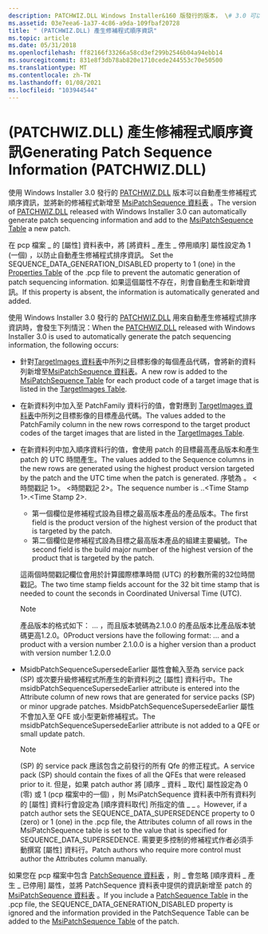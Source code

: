 ```yaml
---
description: PATCHWIZ.DLL Windows Installer&160 版發行的版本， \# 3.0 可以自動產生修補程式順序資訊，並將新的修補程式新增至 MsiPatchSequence 資料表。
ms.assetid: 03e7eea6-1a37-4c86-a9da-109fbaf20728
title: " (PATCHWIZ.DLL) 產生修補程式順序資訊"
ms.topic: article
ms.date: 05/31/2018
ms.openlocfilehash: ff82166f33266a58cd3ef299b2546b04a94ebb14
ms.sourcegitcommit: 831e8f3db78ab820e1710cede244553c70e50500
ms.translationtype: MT
ms.contentlocale: zh-TW
ms.lasthandoff: 01/08/2021
ms.locfileid: "103944544"
---
```

# <a name="generating-patch-sequence-information-patchwizdll"></a><span data-ttu-id="502c7-103"> (PATCHWIZ.DLL) 產生修補程式順序資訊</span><span class="sxs-lookup"><span data-stu-id="502c7-103">Generating Patch Sequence Information (PATCHWIZ.DLL)</span></span>

<span data-ttu-id="502c7-104">使用 Windows Installer 3.0 發行的 [PATCHWIZ.DLL](patchwiz-dll.md) 版本可以自動產生修補程式順序資訊，並將新的修補程式新增至 [MsiPatchSequence 資料表](msipatchsequence-table.md) 。</span><span class="sxs-lookup"><span data-stu-id="502c7-104">The version of [PATCHWIZ.DLL](patchwiz-dll.md) released with Windows Installer 3.0 can automatically generate patch sequencing information and add to the [MsiPatchSequence Table](msipatchsequence-table.md) a new patch.</span></span>

<span data-ttu-id="502c7-105">在 pcp 檔案 \_ 的 [屬性] 資料表中，將 [將資料 \_ 產生 \_ 停用順序] 屬性設定為 1 (一個) ，以防止自動產生修補程式排序資訊。 [](properties-table-patchwiz-dll-.md)</span><span class="sxs-lookup"><span data-stu-id="502c7-105">Set the SEQUENCE\_DATA\_GENERATION\_DISABLED property to 1 (one) in the [Properties Table](properties-table-patchwiz-dll-.md) of the .pcp file to prevent the automatic generation of patch sequencing information.</span></span> <span data-ttu-id="502c7-106">如果這個屬性不存在，則會自動產生和新增資訊。</span><span class="sxs-lookup"><span data-stu-id="502c7-106">If this property is absent, the information is automatically generated and added.</span></span>

<span data-ttu-id="502c7-107">使用 Windows Installer 3.0 發行的 [PATCHWIZ.DLL](patchwiz-dll.md) 用來自動產生修補程式排序資訊時，會發生下列情況：</span><span class="sxs-lookup"><span data-stu-id="502c7-107">When the [PATCHWIZ.DLL](patchwiz-dll.md) released with Windows Installer 3.0 is used to automatically generate the patch sequencing information, the following occurs:</span></span>

-   <span data-ttu-id="502c7-108">針對[TargetImages 資料表](targetimages-table-patchwiz-dll-.md)中所列之目標影像的每個產品代碼，會將新的資料列新增至[MsiPatchSequence 資料表](msipatchsequence-table.md)。</span><span class="sxs-lookup"><span data-stu-id="502c7-108">A new row is added to the [MsiPatchSequence Table](msipatchsequence-table.md) for each product code of a target image that is listed in the [TargetImages Table](targetimages-table-patchwiz-dll-.md).</span></span>
-   <span data-ttu-id="502c7-109">在新資料列中加入至 PatchFamily 資料行的值，會對應到 [TargetImages 資料表](targetimages-table-patchwiz-dll-.md)中所列之目標影像的目標產品代碼。</span><span class="sxs-lookup"><span data-stu-id="502c7-109">The values added to the PatchFamily column in the new rows correspond to the target product codes of the target images that are listed in the [TargetImages Table](targetimages-table-patchwiz-dll-.md).</span></span>
-   <span data-ttu-id="502c7-110">在新資料列中加入順序資料行的值，會使用 patch 的目標最高產品版本和產生 patch 的 UTC 時間產生。</span><span class="sxs-lookup"><span data-stu-id="502c7-110">The values added to the Sequence columns in the new rows are generated using the highest product version targeted by the patch and the UTC time when the patch is generated.</span></span> <span data-ttu-id="502c7-111">序號為 <Product Minor Version> 。 <Build Major Number><時間戳記 1>。 <時間戳記 2>。</span><span class="sxs-lookup"><span data-stu-id="502c7-111">The sequence number is <Product Minor Version>.<Build Major Number>.<Time Stamp 1>.<Time Stamp 2>.</span></span>
    -   <span data-ttu-id="502c7-112">第一個欄位是修補程式設為目標之最高版本產品的產品版本。</span><span class="sxs-lookup"><span data-stu-id="502c7-112">The first field is the product version of the highest version of the product that is targeted by the patch.</span></span>
    -   <span data-ttu-id="502c7-113">第二個欄位是修補程式設為目標之最高版本產品的組建主要編號。</span><span class="sxs-lookup"><span data-stu-id="502c7-113">The second field is the build major number of the highest version of the product that is targeted by the patch.</span></span>

    <span data-ttu-id="502c7-114">這兩個時間戳記欄位會用於計算國際標準時間 (UTC) 的秒數所需的32位時間戳記。</span><span class="sxs-lookup"><span data-stu-id="502c7-114">The two time stamp fields account for the 32 bit time stamp that is needed to count the seconds in Coordinated Universal Time (UTC).</span></span>
    > [!Note]  
    > <span data-ttu-id="502c7-115">產品版本的格式如下： <Product Major Version> ... <Product Minor Version> <Build Major Number> <Build Minor Number> ，而且版本號碼為2.1.0.0 的產品版本比產品版本號碼更高1.2.0。0</span><span class="sxs-lookup"><span data-stu-id="502c7-115">Product versions have the following format: <Product Major Version>.<Product Minor Version>.<Build Major Number>.<Build Minor Number> and a product with a version number 2.1.0.0 is a higher version than a product with version number 1.2.0.0</span></span>

     

-   <span data-ttu-id="502c7-116">MsidbPatchSequenceSupersedeEarlier 屬性會輸入至為 service pack (SP) 或次要升級修補程式所產生的新資料列之 [屬性] 資料行中。</span><span class="sxs-lookup"><span data-stu-id="502c7-116">The msidbPatchSequenceSupersedeEarlier attribute is entered into the Attribute column of new rows that are generated for service packs (SP) or minor upgrade patches.</span></span> <span data-ttu-id="502c7-117">MsidbPatchSequenceSupersedeEarlier 屬性不會加入至 QFE 或小型更新修補程式。</span><span class="sxs-lookup"><span data-stu-id="502c7-117">The msidbPatchSequenceSupersedeEarlier attribute is not added to a QFE or small update patch.</span></span>
    > [!Note]  
    > <span data-ttu-id="502c7-118"> (SP) 的 service pack 應該包含之前發行的所有 Qfe 的修正程式。</span><span class="sxs-lookup"><span data-stu-id="502c7-118">A service pack (SP) should contain the fixes of all the QFEs that were released prior to it.</span></span> <span data-ttu-id="502c7-119">但是，如果 patch author 將 [順序 \_ 資料 \_ 取代] 屬性設定為 0 (零) 或 1 (pcp 檔案中的一個) ，則 MsiPatchSequence 資料表中所有資料列的 [屬性] 資料行會設定為 [順序資料取代] 所指定的值 \_ \_ 。</span><span class="sxs-lookup"><span data-stu-id="502c7-119">However, if a patch author sets the SEQUENCE\_DATA\_SUPERSEDENCE property to 0 (zero) or 1 (one) in the .pcp file, the Attributes column of all rows in the MsiPatchSequence table is set to the value that is specified for SEQUENCE\_DATA\_SUPERSEDENCE.</span></span> <span data-ttu-id="502c7-120">需要更多控制的修補程式作者必須手動撰寫 [屬性] 資料行。</span><span class="sxs-lookup"><span data-stu-id="502c7-120">Patch authors who require more control must author the Attributes column manually.</span></span>

     

<span data-ttu-id="502c7-121">如果您在 pcp 檔案中包含 [PatchSequence 資料表](patchsequence-table--patchwiz-dll-.md) ，則 \_ 會忽略 [順序資料 \_ 產生 \_ 已停用] 屬性，並將 PatchSequence 資料表中提供的資訊新增至 patch 的 [MsiPatchSequence 資料表](msipatchsequence-table.md) 。</span><span class="sxs-lookup"><span data-stu-id="502c7-121">If you include a [PatchSequence Table](patchsequence-table--patchwiz-dll-.md) in the .pcp file, the SEQUENCE\_DATA\_GENERATION\_DISABLED property is ignored and the information provided in the PatchSequence Table can be added to the [MsiPatchSequence Table](msipatchsequence-table.md) of the patch.</span></span>

 

 



